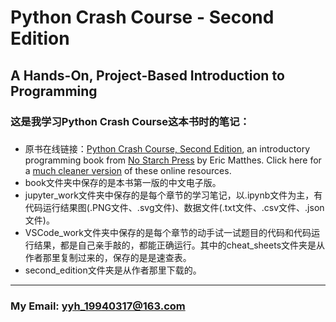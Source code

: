 # Python Crash Course - Second Edition
## A Hands-On, Project-Based Introduction to Programming
### 这是我学习Python Crash Course这本书时的笔记：
### 
- 原书在线链接：[Python Crash Course, Second Edition](http://www.nostarch.com/pythoncrashcourse/), an introductory programming book from [No Starch Press](http://www.nostarch.com) by Eric Matthes. Click here for a [much cleaner version](https://ehmatthes.github.io/pcc_2e/) of these online resources.
- book文件夹中保存的是本书第一版的中文电子版。
- jupyter_work文件夹中保存的是每个章节的学习笔记，以.ipynb文件为主，有代码运行结果图(.PNG文件、.svg文件)、数据文件(.txt文件、.csv文件、.json文件)。
- VSCode_work文件夹中保存的是每个章节的动手试一试题目的代码和代码运行结果，都是自己亲手敲的，都能正确运行。其中的cheat_sheets文件夹是从作者那里复制过来的，保存的是是速查表。
- second_edition文件夹是从作者那里下载的。

---
### My Email: yyh_19940317@163.com
